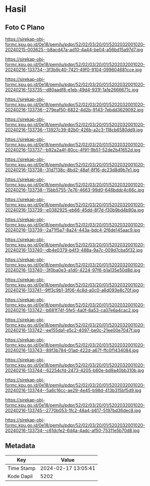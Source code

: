 # Hasil

## Foto C Plano

https://sirekap-obj-formc.kpu.go.id/0e18/pemilu/pdpr/52/02/03/20/01/5202032001020-20240215-003625--b8acd47a-ad10-4a44-be04-a56bd15a97d7.jpg

https://sirekap-obj-formc.kpu.go.id/0e18/pemilu/pdpr/52/02/03/20/01/5202032001020-20240216-133734--3f3b9c40-7421-49f0-9104-099604681cce.jpg

https://sirekap-obj-formc.kpu.go.id/0e18/pemilu/pdpr/52/02/03/20/01/5202032001020-20240216-133735--d80aadf8-e1eb-49d4-931f-1a1e2666671c.jpg

https://sirekap-obj-formc.kpu.go.id/0e18/pemilu/pdpr/52/02/03/20/01/5202032001020-20240216-133736--279eaf50-6822-4d2b-9143-7ebdd3629092.jpg

https://sirekap-obj-formc.kpu.go.id/0e18/pemilu/pdpr/52/02/03/20/01/5202032001020-20240216-133736--13927c39-82b0-426b-a2c3-118cb6580dd9.jpg

https://sirekap-obj-formc.kpu.go.id/0e18/pemilu/pdpr/52/02/03/20/01/5202032001020-20240216-133737--b92a2a4f-80cc-4f91-9b51-52de2b41652d.jpg

https://sirekap-obj-formc.kpu.go.id/0e18/pemilu/pdpr/52/02/03/20/01/5202032001020-20240216-133738--31d7138c-8bd2-48af-8f16-dc23d8d9b7e1.jpg

https://sirekap-obj-formc.kpu.go.id/0e18/pemilu/pdpr/52/02/03/20/01/5202032001020-20240216-133738--15bb5755-7e76-4663-99d0-646bddc4c66c.jpg

https://sirekap-obj-formc.kpu.go.id/0e18/pemilu/pdpr/52/02/03/20/01/5202032001020-20240216-133739--e0382925-eb66-45dd-8f7d-f30b9bd4b90a.jpg

https://sirekap-obj-formc.kpu.go.id/0e18/pemilu/pdpr/52/02/03/20/01/5202032001020-20240216-133739--2a71f5a7-8a24-443a-bdc4-2f6de145aac9.jpg

https://sirekap-obj-formc.kpu.go.id/0e18/pemilu/pdpr/52/02/03/20/01/5202032001020-20240216-133740--db4e0379-b4f3-488a-9a7c-009d7cba5f32.jpg

https://sirekap-obj-formc.kpu.go.id/0e18/pemilu/pdpr/52/02/03/20/01/5202032001020-20240216-133740--3f0ba0e3-a1d0-4224-97f6-b1a135e50d8d.jpg

https://sirekap-obj-formc.kpu.go.id/0e18/pemilu/pdpr/52/02/03/20/01/5202032001020-20240216-133741--9ff3c9b1-3f06-4c8d-a0c0-a6d093e8c70f.jpg

https://sirekap-obj-formc.kpu.go.id/0e18/pemilu/pdpr/52/02/03/20/01/5202032001020-20240216-133742--b681f74f-5fe5-4a0f-8a53-ca07e6a4cac2.jpg

https://sirekap-obj-formc.kpu.go.id/0e18/pemilu/pdpr/52/02/03/20/01/5202032001020-20240216-133742--ee155da1-e5c2-4097-be0c-21ee00e7047f.jpg

https://sirekap-obj-formc.kpu.go.id/0e18/pemilu/pdpr/52/02/03/20/01/5202032001020-20240216-133743--89f3b784-01ad-422d-a67f-ffc0f1434084.jpg

https://sirekap-obj-formc.kpu.go.id/0e18/pemilu/pdpr/52/02/03/20/01/5202032001020-20240216-133744--62254cfd-2473-4205-b60e-bd9a40bb310b.jpg

https://sirekap-obj-formc.kpu.go.id/0e18/pemilu/pdpr/52/02/03/20/01/5202032001020-20240216-133744--5a6c16cc-ae29-4e45-b98d-413b315bf5d9.jpg

https://sirekap-obj-formc.kpu.go.id/0e18/pemilu/pdpr/52/02/03/20/01/5202032001020-20240216-133745--2770b053-1fc2-48a4-b617-5197bd36dec8.jpg

https://sirekap-obj-formc.kpu.go.id/0e18/pemilu/pdpr/52/02/03/20/01/5202032001020-20240216-133734--c61dcfe2-6d4a-4adc-af50-75311e5b70d8.jpg


## Metadata

| Key        | Value               |
| ---------- | ------------------- |
| Time Stamp | 2024-02-17 13:05:41 |
| Kode Dapil | 5202                |



